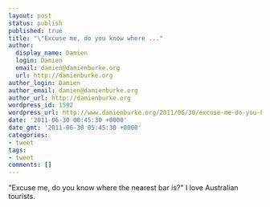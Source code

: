 ```yaml
---
layout: post
status: publish
published: true
title: "\"Excuse me, do you know where ..."
author:
  display_name: Damien
  login: Damien
  email: damien@damienburke.org
  url: http://damienburke.org
author_login: Damien
author_email: damien@damienburke.org
author_url: http://damienburke.org
wordpress_id: 1592
wordpress_url: http://www.damienburke.org/2011/06/30/excuse-me-do-you-know-where/
date: '2011-06-30 00:45:30 +0000'
date_gmt: '2011-06-30 05:45:30 +0000'
categories:
- tweet
tags:
- tweet
comments: []
---
```

<p>"Excuse me, do you know where the nearest bar is?" I love Australian tourists.</p>
